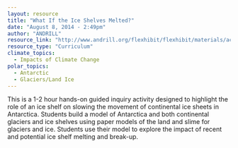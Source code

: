 ```yaml
---
layout: resource
title: "What If the Ice Shelves Melted?"
date: "August 8, 2014 - 2:49pm"
author: "ANDRILL"
resource_link: "http://www.andrill.org/flexhibit/flexhibit/materials/activities/Activity5B-WhatI..."
resource_type: "Curriculum"
climate_topics:
  - Impacts of Climate Change
polar_topics:
  - Antarctic
  - Glaciers/Land Ice
---
```


This is a 1-2 hour hands-on guided inquiry activity designed to highlight the role of an ice shelf on slowing the movement of continental ice sheets in Antarctica. Students build a model of Antarctica and both continental glaciers and ice shelves using paper models of the land and slime for glaciers and ice. Students use their model to explore the impact of recent and potential ice shelf melting and break-up.